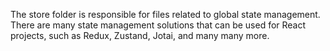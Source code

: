 The store folder is responsible for files related to global state management. There are many state
management solutions that can be used for React projects, such as Redux, Zustand, Jotai, and many
many more.
